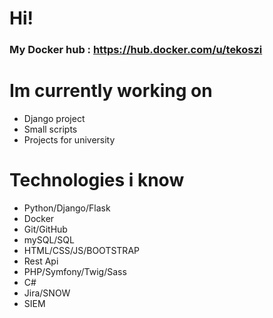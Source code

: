 # Hi!


### My Docker hub : https://hub.docker.com/u/tekoszi

# Im currently working on

  - Django project
  - Small scripts
  - Projects for university

# Technologies i know

* Python/Django/Flask
* Docker
* Git/GitHub
* mySQL/SQL
* HTML/CSS/JS/BOOTSTRAP
* Rest Api
* PHP/Symfony/Twig/Sass
* C#
* Jira/SNOW
* SIEM
